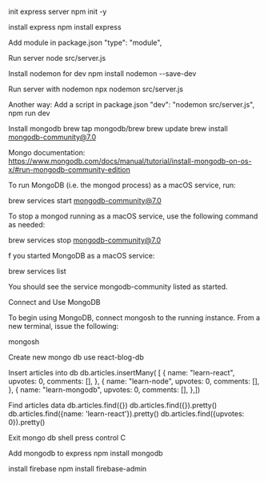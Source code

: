 init express server
npm init -y

install express
npm install express

Add module in package.json
"type": "module",

Run server
node src/server.js

Install nodemon for dev
npm install nodemon --save-dev

Run server with nodemon
npx nodemon src/server.js

Another way:
Add a script in package.json
"dev": "nodemon src/server.js",
npm run dev

Install mongodb
brew tap mongodb/brew
brew update
brew install mongodb-community@7.0

Mongo documentation:
https://www.mongodb.com/docs/manual/tutorial/install-mongodb-on-os-x/#run-mongodb-community-edition

To run MongoDB (i.e. the mongod process) as a macOS service, run:

brew services start mongodb-community@7.0

To stop a mongod running as a macOS service, use the following command as needed:

brew services stop mongodb-community@7.0

f you started MongoDB as a macOS service:

brew services list

You should see the service mongodb-community listed as started.

Connect and Use MongoDB

To begin using MongoDB, connect mongosh to the running instance. From a new terminal, issue the following:

mongosh

Create new mongo db
use react-blog-db

Insert articles into db
db.articles.insertMany( [ { name: "learn-react", upvotes: 0, comments: [], }, { name: "learn-node", upvotes: 0, comments: [], }, { name: "learn-mongodb", upvotes: 0, comments: [], },])

Find articles data
db.articles.find({})
db.articles.find({}).pretty()
db.articles.find({name: 'learn-react'}).pretty()
db.articles.find({upvotes: 0}).pretty()

Exit mongo db shell
press control C

Add mongodb to express
npm install mongodb

install firebase
npm install firebase-admin
